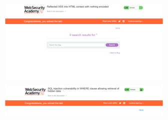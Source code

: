 ![](assests/Screenshot%202025-08-27%20165035.png)

![](Courses/Ethical%20hacking%20(tutedude)/assests/Screenshot%202025-08-27%20162551.png)


